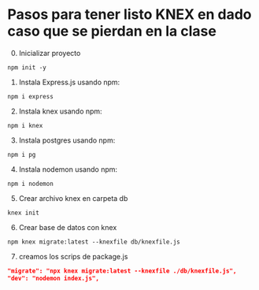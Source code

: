 # Pasos para tener listo KNEX en dado caso que se pierdan en la clase

0. Inicializar proyecto
```
npm init -y
```
1. Instala Express.js usando npm:
```
npm i express
```
2. Instala knex usando npm:
```
npm i knex
```
3. Instala postgres usando npm:
```
npm i pg
```
4. Instala nodemon usando npm:
```
npm i nodemon
```
5. Crear archivo knex en carpeta db
```
knex init
```
6. Crear base de datos con knex 
```
npm knex migrate:latest --knexfile db/knexfile.js
```
7. creamos los scrips de package.js
```JSON
"migrate": "npx knex migrate:latest --knexfile ./db/knexfile.js",
"dev": "nodemon index.js",
```